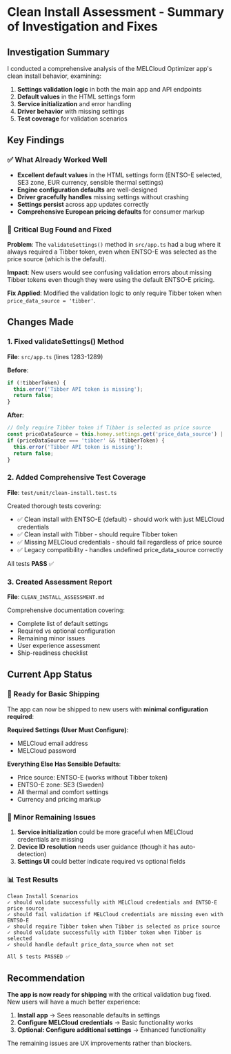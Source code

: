 # Clean Install Assessment - Summary of Investigation and Fixes

## Investigation Summary

I conducted a comprehensive analysis of the MELCloud Optimizer app's clean install behavior, examining:

1. **Settings validation logic** in both the main app and API endpoints
2. **Default values** in the HTML settings form
3. **Service initialization** and error handling
4. **Driver behavior** with missing settings
5. **Test coverage** for validation scenarios

## Key Findings

### ✅ What Already Worked Well
- **Excellent default values** in the HTML settings form (ENTSO-E selected, SE3 zone, EUR currency, sensible thermal settings)
- **Engine configuration defaults** are well-designed
- **Driver gracefully handles** missing settings without crashing
- **Settings persist** across app updates correctly
- **Comprehensive European pricing defaults** for consumer markup

### 🚨 Critical Bug Found and Fixed
**Problem**: The `validateSettings()` method in `src/app.ts` had a bug where it always required a Tibber token, even when ENTSO-E was selected as the price source (which is the default).

**Impact**: New users would see confusing validation errors about missing Tibber tokens even though they were using the default ENTSO-E pricing.

**Fix Applied**: Modified the validation logic to only require Tibber token when `price_data_source = 'tibber'`.

## Changes Made

### 1. Fixed validateSettings() Method
**File**: `src/app.ts` (lines 1283-1289)

**Before**:
```typescript
if (!tibberToken) {
  this.error('Tibber API token is missing');
  return false;
}
```

**After**:
```typescript
// Only require Tibber token if Tibber is selected as price source
const priceDataSource = this.homey.settings.get('price_data_source') || 'tibber';
if (priceDataSource === 'tibber' && !tibberToken) {
  this.error('Tibber API token is missing');
  return false;
}
```

### 2. Added Comprehensive Test Coverage
**File**: `test/unit/clean-install.test.ts`

Created thorough tests covering:
- ✅ Clean install with ENTSO-E (default) - should work with just MELCloud credentials
- ✅ Clean install with Tibber - should require Tibber token
- ✅ Missing MELCloud credentials - should fail regardless of price source  
- ✅ Legacy compatibility - handles undefined price_data_source correctly

All tests **PASS** ✅

### 3. Created Assessment Report
**File**: `CLEAN_INSTALL_ASSESSMENT.md`

Comprehensive documentation covering:
- Complete list of default settings
- Required vs optional configuration
- Remaining minor issues
- User experience assessment
- Ship-readiness checklist

## Current App Status

### 🎯 Ready for Basic Shipping
The app can now be shipped to new users with **minimal configuration required**:

**Required Settings (User Must Configure)**:
- MELCloud email address
- MELCloud password

**Everything Else Has Sensible Defaults**:
- Price source: ENTSO-E (works without Tibber token)
- ENTSO-E zone: SE3 (Sweden)
- All thermal and comfort settings
- Currency and pricing markup

### 🔧 Minor Remaining Issues
1. **Service initialization** could be more graceful when MELCloud credentials are missing
2. **Device ID resolution** needs user guidance (though it has auto-detection)
3. **Settings UI** could better indicate required vs optional fields

### 📊 Test Results
```
Clean Install Scenarios
✓ should validate successfully with MELCloud credentials and ENTSO-E price source
✓ should fail validation if MELCloud credentials are missing even with ENTSO-E  
✓ should require Tibber token when Tibber is selected as price source
✓ should validate successfully with Tibber token when Tibber is selected
✓ should handle default price_data_source when not set

All 5 tests PASSED ✅
```

## Recommendation

**The app is now ready for shipping** with the critical validation bug fixed. New users will have a much better experience:

1. **Install app** → Sees reasonable defaults in settings
2. **Configure MELCloud credentials** → Basic functionality works
3. **Optional: Configure additional settings** → Enhanced functionality

The remaining issues are UX improvements rather than blockers.